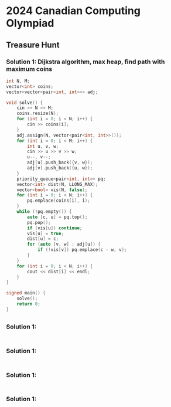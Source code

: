 # 2024 Canadian Computing Olympiad

## Treasure Hunt

### Solution 1:  Dijkstra algorithm, max heap, find path with maximum coins

```cpp
int N, M;
vector<int> coins;
vector<vector<pair<int, int>>> adj;

void solve() {
    cin >> N >> M;
    coins.resize(N);
    for (int i = 0; i < N; i++) {
        cin >> coins[i];
    }
    adj.assign(N, vector<pair<int, int>>());
    for (int i = 0; i < M; i++) {
        int u, v, w;
        cin >> u >> v >> w;
        u--, v--;
        adj[u].push_back({v, w});
        adj[v].push_back({u, w});
    }
    priority_queue<pair<int, int>> pq;
    vector<int> dist(N, LLONG_MAX);
    vector<bool> vis(N, false);
    for (int i = 0; i < N; i++) {
        pq.emplace(coins[i], i);
    }
    while (!pq.empty()) {
        auto [c, u] = pq.top();
        pq.pop();
        if (vis[u]) continue;
        vis[u] = true;
        dist[u] = c;
        for (auto [v, w] : adj[u]) {
            if (!vis[v]) pq.emplace(c - w, v);
        }
    }
    for (int i = 0; i < N; i++) {
        cout << dist[i] << endl;
    }
}

signed main() {
    solve();
    return 0;
}
```

##

### Solution 1: 

```cpp

```

##

### Solution 1: 

```cpp

```

##

### Solution 1: 

```cpp

```

##

### Solution 1: 

```cpp

```